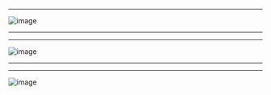 ****
![image](https://github.com/user-attachments/assets/6b46060b-c5a0-4191-aaa1-8c18bee88a6d)
********
*******

![image](https://github.com/user-attachments/assets/59d45ed3-1e1e-40ad-806e-0e44c3304594)
********
********
![image](https://github.com/user-attachments/assets/d2b20d4b-4861-48d9-b321-24d84256d236)

